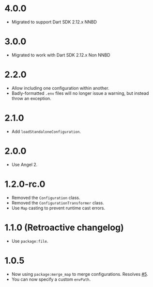 # 4.0.0
* Migrated to support Dart SDK 2.12.x NNBD

# 3.0.0
* Migrated to work with Dart SDK 2.12.x Non NNBD

# 2.2.0
* Allow including one configuration within another.
* Badly-formatted `.env` files will no longer issue a warning,
but instead throw an exception.

# 2.1.0
* Add `loadStandaloneConfiguration`.

# 2.0.0
* Use Angel 2.

# 1.2.0-rc.0
* Removed the `Configuration` class.
* Removed the `ConfigurationTransformer` class.
* Use `Map` casting to prevent runtime cast errors.

# 1.1.0 (Retroactive changelog)
* Use `package:file`.

# 1.0.5
* Now using `package:merge_map` to merge configurations. Resolves
[#5](https://github.com/angel-dart/configuration/issues/5).
* You can now specify a custom `envPath`.